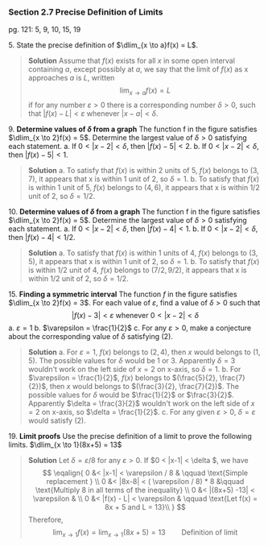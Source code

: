 ###  Section 2.7 Precise Definition of Limits
pg. 121: 5, 9, 10, 15, 19

5\. State the precise definition of $\dlim_{x \to a}f(x) = L$.
>**Solution**
Assume that $f(x)$ exists for all $x$ in some open interval containing $a$, except possibly at $a$, we say that the limit of $f(x)$  as x approaches $a$ is $L$, written
$$
\lim_{x \to a}f(x) = L
$$
if for any number $\varepsilon > 0$ there is a corresponding number $\delta > 0$, such that $|f(x) - L| < \varepsilon$ whenever $|x-a| < \delta$.

9\. **Determine values of $\delta$ from a graph** The function f in the figure satisfies $\dlim_{x \to 2}f(x) = 5$. Determine the largest value of $\delta > 0$ satisfying each statement.
a. If $0 < |x-2| < \delta$, then $|f(x) - 5| < 2$.
b. If $0 < |x-2| < \delta$, then $|f(x) - 5| < 1$.
>**Solution**
a. To satisfy that $f(x)$ is within 2 units of 5, $f(x)$ belongs to $(3, 7)$, it appears that x is within $1$ unit of $2$, so $\delta = 1$.
b. To satisfy that $f(x)$ is within 1 unit of 5, $f(x)$ belongs to $(4, 6)$, it appears that x is within $1/2$ unit of 2, so $\delta = 1/2$.

10\. **Determine values of $\delta$ from a graph** The function f in the figure satisfies $\dlim_{x \to 2}f(x) = 5$. Determine the largest value of $\delta > 0$ satisfying each statement.
a. If $0 < |x-2| < \delta$, then $|f(x) - 4| < 1$.
b. If $0 < |x-2| < \delta$, then $|f(x) - 4| < 1/2$.
>**Solution**
a. To satisfy that $f(x)$ is within 1 units of 4, $f(x)$ belongs to $(3, 5)$, it appears that x is within $1$ unit of $2$, so $\delta = 1$.
b. To satisfy that $f(x)$ is within 1/2 unit of 4, $f(x)$ belongs to $(7/2, 9/2)$, it appears that x is within $1/2$ unit of 2, so $\delta = 1/2$.

15\. **Finding a symmetric interval** The function $f$ in the figure satisfies  $\dlim_{x \to 2}f(x) = 3$. For each value of $\varepsilon$, find a value of $\delta > 0$ such that
$$
|f(x) - 3| < \varepsilon  \text{ whenever } 0< |x-2| < \delta \tag{2}
$$
a. $\varepsilon = 1$
b. $\varepsilon = \frac{1}{2}$
c. For any $\varepsilon  > 0$, make a conjecture about the corresponding value of $\delta$ satisfying $(2)$.
>**Solution**
a. For $\varepsilon = 1$, $f(x)$ belongs to $(2, 4)$, then $x$ would belongs to $(1, 5)$. The possible values for $\delta$ would be $1$ or $3$. Apparently $\delta = 3$ wouldn't work on the left side of $x=2$ on x-axis, so $\delta = 1$.
b. For $\varepsilon =  \frac{1}{2}$, $f(x)$ belongs to $(\frac{5}{2}, \frac{7}{2})$, then $x$ would belongs to $(\frac{3}{2}, \frac{7}{2})$. The possible values for $\delta$ would be $\frac{1}{2}$ or $\frac{3}{2}$. Apparently $\delta = \frac{3}{2}$ wouldn't work on the left side of $x=2$ on x-axis, so $\delta = \frac{1}{2}$.
c. For any given $\varepsilon > 0$, $\delta = \varepsilon$ would satisfy $(2)$.

19\. **Limit proofs** Use the precise definition of a limit to prove the following limits.
$\dlim_{x \to 1}(8x+5) = 13$
>**Solution**
Let  $\delta = \varepsilon / 8$ for any $\varepsilon > 0$. If $0 < |x-1| < \delta $, we have
$$
\eqalign{
0 &< |x-1| <  \varepsilon / 8 & \qquad \text{Simple replacement } \\
0 &< |8x-8| < ( \varepsilon / 8) * 8  &\qquad \text{Multiply 8 in all terms of the inequality} \\
0 &< |(8x+5) -13| <  \varepsilon & \\
0 &< |f(x) - L| <  \varepsilon & \qquad \text{Let f(x) = 8x + 5 and L = 13}\\
}
$$
Therefore,
$$
\lim_{x \to 1}f(x) = \lim_{x \to 1}(8x+5) =13 \qquad \text{Definition of limit}
$$
